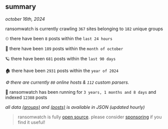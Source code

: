 
## summary
_october 16th, 2024_

ransomwatch is currently crawling `367` sites belonging to `182` unique groups

⏲ there have been `8` posts within the `last 24 hours`

🦈 there have been `189` posts within the `month of october`

🪐 there have been `681` posts within the `last 90 days`

🏚 there have been `2931` posts within the `year of 2024`

_⚙️ there are currently `80` online hosts & `112` custom parsers._

🦕 ransomwatch has been running for `3 years, 1 months and 8 days` and indexed `12388` posts

_all data  [(groups)](http://ransomwhat.telemetry.ltd/groups) and [(posts)](http://ransomwhat.telemetry.ltd/posts) is available in JSON (updated hourly)_

> ransomwatch is fully [open source](https://github.com/joshhighet/ransomwatch#ransomwatch--). please consider [sponsoring](https://github.com/sponsors/joshhighet) if you find it useful!
